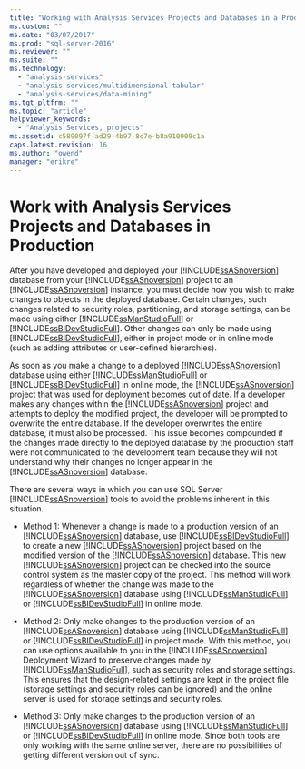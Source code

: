 ```yaml
---
title: "Working with Analysis Services Projects and Databases in a Production Environment | Microsoft Docs"
ms.custom: ""
ms.date: "03/07/2017"
ms.prod: "sql-server-2016"
ms.reviewer: ""
ms.suite: ""
ms.technology: 
  - "analysis-services"
  - "analysis-services/multidimensional-tabular"
  - "analysis-services/data-mining"
ms.tgt_pltfrm: ""
ms.topic: "article"
helpviewer_keywords: 
  - "Analysis Services, projects"
ms.assetid: c589097f-ad29-4b97-8c7e-b8a910909c1a
caps.latest.revision: 16
ms.author: "owend"
manager: "erikre"
---
```

# Work with Analysis Services Projects and Databases in Production
  After you have developed and deployed your [!INCLUDE[ssASnoversion](../../analysis-services/includes/ssasnoversion-md.md)] database from your [!INCLUDE[ssASnoversion](../../analysis-services/includes/ssasnoversion-md.md)] project to an [!INCLUDE[ssASnoversion](../../analysis-services/includes/ssasnoversion-md.md)] instance, you must decide how you wish to make changes to objects in the deployed database. Certain changes, such changes related to security roles, partitioning, and storage settings, can be made using either [!INCLUDE[ssManStudioFull](../../advanced-analytics/r-services/includes/ssmanstudiofull-md.md)] or [!INCLUDE[ssBIDevStudioFull](../../analysis-services/includes/ssbidevstudiofull-md.md)]. Other changes can only be made using [!INCLUDE[ssBIDevStudioFull](../../analysis-services/includes/ssbidevstudiofull-md.md)], either in project mode or in online mode (such as adding attributes or user-defined hierarchies).  
  
 As soon as you make a change to a deployed [!INCLUDE[ssASnoversion](../../analysis-services/includes/ssasnoversion-md.md)] database using either [!INCLUDE[ssManStudioFull](../../advanced-analytics/r-services/includes/ssmanstudiofull-md.md)] or [!INCLUDE[ssBIDevStudioFull](../../analysis-services/includes/ssbidevstudiofull-md.md)] in online mode, the [!INCLUDE[ssASnoversion](../../analysis-services/includes/ssasnoversion-md.md)] project that was used for deployment becomes out of date. If a developer makes any changes within the [!INCLUDE[ssASnoversion](../../analysis-services/includes/ssasnoversion-md.md)] project and attempts to deploy the modified project, the developer will be prompted to overwrite the entire database. If the developer overwrites the entire database, it must also be processed. This issue becomes compounded if the changes made directly to the deployed database by the production staff were not communicated to the development team because they will not understand why their changes no longer appear in the [!INCLUDE[ssASnoversion](../../analysis-services/includes/ssasnoversion-md.md)] database.  
  
 There are several ways in which you can use SQL Server [!INCLUDE[ssASnoversion](../../analysis-services/includes/ssasnoversion-md.md)] tools to avoid the problems inherent in this situation.  
  
-   Method 1: Whenever a change is made to a production version of an [!INCLUDE[ssASnoversion](../../analysis-services/includes/ssasnoversion-md.md)] database, use [!INCLUDE[ssBIDevStudioFull](../../analysis-services/includes/ssbidevstudiofull-md.md)] to create a new [!INCLUDE[ssASnoversion](../../analysis-services/includes/ssasnoversion-md.md)] project based on the modified version of the [!INCLUDE[ssASnoversion](../../analysis-services/includes/ssasnoversion-md.md)] database. This new [!INCLUDE[ssASnoversion](../../analysis-services/includes/ssasnoversion-md.md)] project can be checked into the source control system as the master copy of the project. This method will work regardless of whether the change was made to the [!INCLUDE[ssASnoversion](../../analysis-services/includes/ssasnoversion-md.md)] database using [!INCLUDE[ssManStudioFull](../../advanced-analytics/r-services/includes/ssmanstudiofull-md.md)] or [!INCLUDE[ssBIDevStudioFull](../../analysis-services/includes/ssbidevstudiofull-md.md)] in online mode.  
  
-   Method 2: Only make changes to the production version of an [!INCLUDE[ssASnoversion](../../analysis-services/includes/ssasnoversion-md.md)] database using [!INCLUDE[ssManStudioFull](../../advanced-analytics/r-services/includes/ssmanstudiofull-md.md)] or [!INCLUDE[ssBIDevStudioFull](../../analysis-services/includes/ssbidevstudiofull-md.md)] in project mode. With this method, you can use options available to you in the [!INCLUDE[ssASnoversion](../../analysis-services/includes/ssasnoversion-md.md)] Deployment Wizard to preserve changes made by [!INCLUDE[ssManStudioFull](../../advanced-analytics/r-services/includes/ssmanstudiofull-md.md)], such as security roles and storage settings. This ensures that the design-related settings are kept in the project file (storage settings and security roles can be ignored) and the online server is used for storage settings and security roles.  
  
-   Method 3: Only make changes to the production version of an [!INCLUDE[ssASnoversion](../../analysis-services/includes/ssasnoversion-md.md)] database using [!INCLUDE[ssManStudioFull](../../advanced-analytics/r-services/includes/ssmanstudiofull-md.md)] or [!INCLUDE[ssBIDevStudioFull](../../analysis-services/includes/ssbidevstudiofull-md.md)] in online mode. Since both tools are only working with the same online server, there are no possibilities of getting different version out of sync.  
  
  